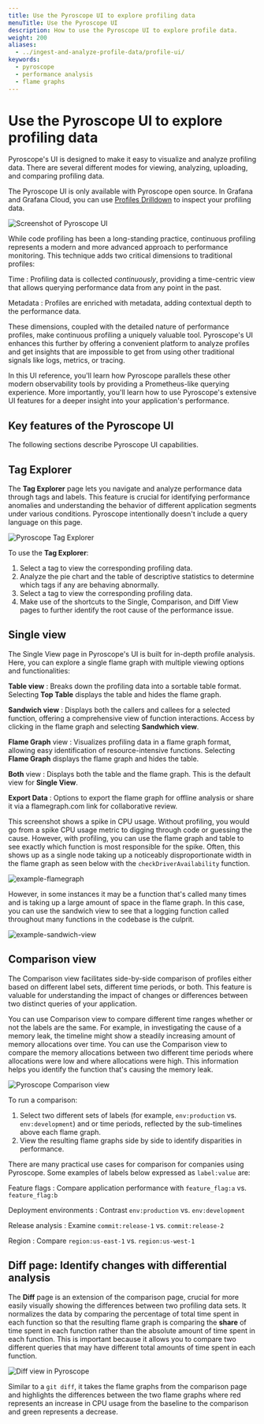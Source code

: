 ```yaml
---
title: Use the Pyroscope UI to explore profiling data
menuTitle: Use the Pyroscope UI
description: How to use the Pyroscope UI to explore profile data.
weight: 200
aliases:
  - ../ingest-and-analyze-profile-data/profile-ui/
keywords:
  - pyroscope
  - performance analysis
  - flame graphs
---
```


# Use the Pyroscope UI to explore profiling data

Pyroscope's UI is designed to make it easy to visualize and analyze profiling data.
There are several different modes for viewing, analyzing, uploading, and comparing profiling data.

The Pyroscope UI is only available with Pyroscope open source.
In Grafana and Grafana Cloud, you can use [Profiles Drilldown](https://grafana.com/docs/grafana/<GRAFANA_VERSION>/explore/simplified-exploration/profiles/) to inspect your profiling data.

![Screenshot of Pyroscope UI](/media/docs/pyroscope/screenshot-pyroscope-comparison-view.png)

While code profiling has been a long-standing practice, continuous profiling represents a modern and more advanced approach to performance monitoring. This technique adds two critical dimensions to traditional profiles:

Time
: Profiling data is collected _continuously_, providing a time-centric view that allows querying performance data from any point in the past.

Metadata
: Profiles are enriched with metadata, adding contextual depth to the performance data.

These dimensions, coupled with the detailed nature of performance profiles, make continuous profiling a uniquely valuable tool.
Pyroscope's UI enhances this further by offering a convenient platform to analyze profiles and get insights that are impossible to get from using other traditional signals like logs, metrics, or tracing.

In this UI reference, you'll learn how Pyroscope parallels these other modern observability tools by providing a Prometheus-like querying experience. More importantly, you'll learn how to use Pyroscope's extensive UI features for a deeper insight into your application's performance.

## Key features of the Pyroscope UI

The following sections describe Pyroscope UI capabilities.

<!-- Add a screenshot with numbered parts for each of the sections described below. -->

## Tag Explorer

The **Tag Explorer** page lets you navigate and analyze performance data through tags and labels.
This feature is crucial for identifying performance anomalies and understanding the behavior of different application segments under various conditions.
Pyroscope intentionally doesn't include a query language on this page.

![Pyroscope Tag Explorer](/media/docs/pyroscope/screenshot-pyroscope-tag-explorer.png)

To use the **Tag Explorer**:

1. Select a tag to view the corresponding profiling data.
1. Analyze the pie chart and the table of descriptive statistics to determine which tags if any are behaving abnormally.
1. Select a tag to view the corresponding profiling data.
1. Make use of the shortcuts to the Single, Comparison, and Diff View pages to further identify the root cause of the performance issue.

## Single view

The Single View page in Pyroscope's UI is built for in-depth profile analysis. Here, you can explore a single flame graph with multiple viewing options and functionalities:

**Table view**
: Breaks down the profiling data into a sortable table format. Selecting **Top Table** displays the table and hides the flame graph.

**Sandwich view**
: Displays both the callers and callees for a selected function, offering a comprehensive view of function interactions. Access by clicking in the flame graph and selecting **Sandwhich view**.

**Flame Graph** view
: Visualizes profiling data in a flame graph format, allowing easy identification of resource-intensive functions. Selecting **Flame Graph** displays the flame graph and hides the table.

**Both** view
: Displays both the table and the flame graph. This is the default view for **Single View**.

**Export Data**
: Options to export the flame graph for offline analysis or share it via a flamegraph.com link for collaborative review.

<!-- Visual Placeholder:** *Screenshots demonstrating each view option in the Single View page.* -->

This screenshot shows a spike in CPU usage.
Without profiling, you would go from a spike CPU usage metric to digging through code or guessing the cause.
However, with profiling, you can use the flame graph and table to see exactly which function is most responsible for the spike.
Often, this shows up as a single node taking up a noticeably disproportionate width in the flame graph as seen below with the `checkDriverAvailability` function.

![example-flamegraph](https://grafana.com/static/img/pyroscope/pyroscope-ui-single-2023-11-30.png)

However, in some instances it may be a function that's called many times and is taking up a large amount of space in the flame graph.
In this case, you can use the sandwich view to see that a logging function called throughout many functions in the codebase is the culprit.

![example-sandwich-view](https://grafana.com/static/img/pyroscope/sandwich-view-2023-11-30.png)

## Comparison view

The Comparison view facilitates side-by-side comparison of profiles either based on different label sets, different time periods, or both.
This feature is valuable for understanding the impact of changes or differences between two distinct queries of your application.

You can use Comparison view to compare different time ranges whether or not the labels are the same.
For example, in investigating the cause of a memory leak, the timeline might show a steadily increasing amount of memory allocations over time.
You can use the Comparison view to compare the memory allocations between two different time periods where allocations were low and where allocations were high.
This information helps you identify the function that's causing the memory leak.

![Pyroscope Comparison view](/media/docs/pyroscope/screenshot-pyroscope-comparison-view.png)

To run a comparison:

1. Select two different sets of labels (for example, `env:production` vs. `env:development`) and or time periods, reflected by the sub-timelines above each flame graph.
1. View the resulting flame graphs side by side to identify disparities in performance.

There are many practical use cases for comparison for companies using Pyroscope.
Some examples of labels below expressed as `label:value` are:

Feature flags
: Compare application performance with `feature_flag:a` vs. `feature_flag:b`

Deployment environments
: Contrast `env:production` vs. `env:development`

Release analysis
: Examine `commit:release-1` vs. `commit:release-2`

Region
: Compare `region:us-east-1` vs. `region:us-west-1`

## Diff page: Identify changes with differential analysis

The **Diff** page is an extension of the comparison page, crucial for more easily visually showing the differences between two profiling data sets.
It normalizes the data by comparing the percentage of total time spent in each function so that the resulting flame graph is comparing the __share__ of time spent in each function rather than the absolute amount of time spent in each function.
This is important because it allows you to compare two different queries that may have different total amounts of time spent in each function.

![Diff view in Pyroscope](/media/docs/pyroscope/screenshot-pyroscope-diff-view.png)

Similar to a `git diff`, it takes the flame graphs from the comparison page and highlights the differences between the two flame graphs where red represents an increase in CPU usage from the baseline to the comparison and green represents a decrease.

<!-- and a diff between two time periods during an introduction of a memory leak:
![memory leak](https://grafana.com/static/img/pyroscope/pyroscope-memory-leak-2023-11-30.png) -->
